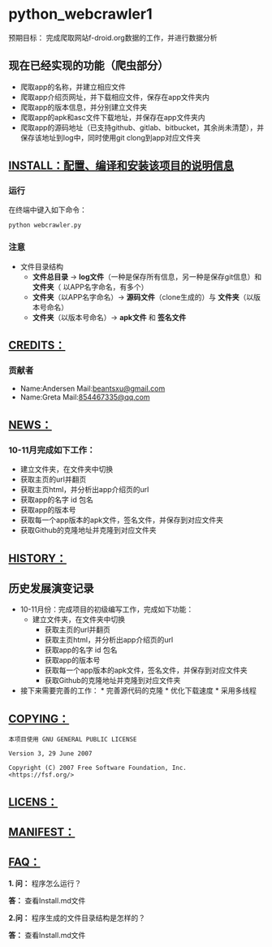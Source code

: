 # python_webcrawler1
预期目标： 完成爬取网站f-droid.org数据的工作，并进行数据分析
## 现在已经实现的功能（爬虫部分）
* 爬取app的名称，并建立相应文件
* 爬取app介绍页网址，并下载相应文件，保存在app文件夹内
* 爬取app的版本信息，并分别建立文件夹
* 爬取app的apk和asc文件下载地址，并保存在app文件夹内
* 爬取app的源码地址（已支持github、gitlab、bitbucket，其余尚未清楚），并保存该地址到log中，同时使用git clong到app对应文件夹




## [INSTALL：配置、编译和安装该项目的说明信息](https://github.com/Beants/F-drdid_webcrawler/blob/master/INSTALL.md)

### 运行
在终端中键入如下命令：

```
python webcrawler.py
```

### 注意
* 文件目录结构
  * **文件总目录** -> **log文件**（一种是保存所有信息，另一种是保存git信息）和 **文件夹**（ 以APP名字命名，有多个）
  * **文件夹**（以APP名字命名）->   **源码文件**（clone生成的）与  **文件夹**（以版本号命名）
  * **文件夹**（以版本号命名）-> **apk文件** 和 **签名文件**

## [CREDITS：](https://github.com/Beants/F-drdid_webcrawler/blob/master/CREDITS.md)

### 贡献者
* Name:Andersen Mail:beantsxu@gmail.com
* Name:Greta    Mail:854467335@qq.com


## [NEWS：](https://github.com/Beants/F-drdid_webcrawler/blob/master/NEWS.md)

### 10-11月完成如下工作：

* 建立文件夹，在文件夹中切换
* 获取主页的url并翻页
* 获取主页html，并分析出app介绍页的url
* 获取app的名字 id 包名
* 获取app的版本号
* 获取每一个app版本的apk文件，签名文件，并保存到对应文件夹
* 获取Github的克隆地址并克隆到对应文件夹

## [HISTORY：](https://github.com/Beants/F-drdid_webcrawler/blob/master/HISTORY.md)

## 历史发展演变记录
* 10-11月份：完成项目的初级编写工作，完成如下功能：
    * 建立文件夹，在文件夹中切换
		* 获取主页的url并翻页
		* 获取主页html，并分析出app介绍页的url
		* 获取app的名字 id 包名
		* 获取app的版本号
		* 获取每一个app版本的apk文件，签名文件，并保存到对应文件夹
		* 获取Github的克隆地址并克隆到对应文件夹
* 接下来需要完善的工作：
		* 完善源代码的克隆
		* 优化下载速度
		* 采用多线程

## [COPYING：](https://github.com/Beants/F-drdid_webcrawler/blob/master/COPYING.md)
```
本项目使用 GNU GENERAL PUBLIC LICENSE

Version 3, 29 June 2007

Copyright (C) 2007 Free Software Foundation, Inc.
<https://fsf.org/>
```

## [LICENS：](https://github.com/Beants/F-drdid_webcrawler/blob/master/LICENSE.md)
## [MANIFEST：](https://github.com/Beants/F-drdid_webcrawler/blob/master/MANIFEST)

## [FAQ：](https://github.com/Beants/F-drdid_webcrawler/blob/master/FAQ.md)

**1. 问：** 程序怎么运行？

**答：** 查看Install.md文件

**2.问：** 程序生成的文件目录结构是怎样的？

**答：** 查看Install.md文件

